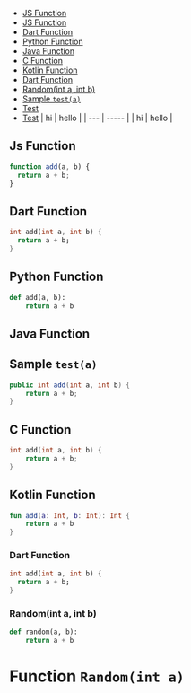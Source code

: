 - [JS Function](#Js-Function)
- [JS Function](#Js-Function)
- [Dart Function](#Dart-Function)
- [Python Function](#Python-Function)
- [Java Function](#Java-Function)
- [C Function](#C-Function)
- [Kotlin Function](#kotlin-Function)
- [Dart Function](#dart-function-1)
- [Random(int a, int b)](#randomint-a-int-b)
- [Sample `test(a)`](#sample-testa)
- [Test](#function-randomint-a)
- [Test](#function-randomint-a)
  | hi | hello |
  | --- | ----- |
  | hi | hello |

## Js Function

```javascript
function add(a, b) {
  return a + b;
}
```

## Dart Function

```dart
int add(int a, int b) {
  return a + b;
}
```

## Python Function

```python
def add(a, b):
    return a + b
```

## Java Function

## Sample `test(a)`

```java
public int add(int a, int b) {
    return a + b;
}
```

## C Function

```c
int add(int a, int b) {
    return a + b;
}
```

## Kotlin Function

```kotlin
fun add(a: Int, b: Int): Int {
    return a + b
}
```

### Dart Function

```dart
int add(int a, int b) {
  return a + b;
}
```

### Random(int a, int b)

```python
def random(a, b):
    return a + b
```

# Function `Random(int a)`
